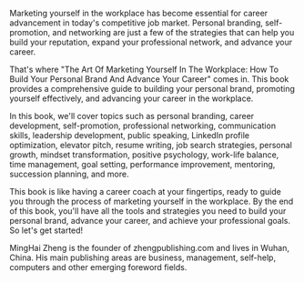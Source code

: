 

Marketing yourself in the workplace has become essential for career advancement in today's competitive job market. Personal branding, self-promotion, and networking are just a few of the strategies that can help you build your reputation, expand your professional network, and advance your career.

That's where "The Art Of Marketing Yourself In The Workplace: How To Build Your Personal Brand And Advance Your Career" comes in. This book provides a comprehensive guide to building your personal brand, promoting yourself effectively, and advancing your career in the workplace.

In this book, we'll cover topics such as personal branding, career development, self-promotion, professional networking, communication skills, leadership development, public speaking, LinkedIn profile optimization, elevator pitch, resume writing, job search strategies, personal growth, mindset transformation, positive psychology, work-life balance, time management, goal setting, performance improvement, mentoring, succession planning, and more.

This book is like having a career coach at your fingertips, ready to guide you through the process of marketing yourself in the workplace. By the end of this book, you'll have all the tools and strategies you need to build your personal brand, advance your career, and achieve your professional goals. So let's get started!

MingHai Zheng is the founder of zhengpublishing.com and lives in Wuhan, China. His main publishing areas are business, management, self-help, computers and other emerging foreword fields.
